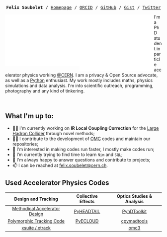 <!-- <h1 align="center">Hi there, I'm Felix <img src="https://media.giphy.com/media/hvRJCLFzcasrR4ia7z/giphy.gif" height="32" /></h1> -->
<p><pre align="center">
<strong>Felix Soubelet</strong> / <a href="https://fsoubelet.github.io">Homepage</a> / <a href="https://orcid.org/0000-0001-8012-1440">ORCID</a> / <a href="https://github.com/fsoubelet">GitHub</a> / <a href="https://gist.github.com/fsoubelet">Gist</a> / <a href="https://twitter.com/Felix_Fly">Twitter</a>
</pre></p>

<a href="https://metrics.lecoq.io/about/fsoubelet"><img src="metrics-base.svg" align="left" width="47.5%"></img></a>
<a href="https://metrics.lecoq.io/about/fsoubelet"><img src="metrics-achievements.svg" align="left" width="47.5%"></img></a>

I'm a PhD student in particle accelerator physics working [@CERN][cern].
I am a privacy & Open Source advocate, as well as a [Python][python] enthusiast.
My work mostly includes maths, physics simulations and data analysis.
I'm into scientific outreach, programming, photography and any kind of tinkering.

<br>

<!-- A Little About Me -->

## What I'm up to:
- 👨‍🔬 I'm currently working on **IR Local Coupling Correction** for the [Large Hadron Collider][lhc] through novel methods;
- 👨‍💻 I contribute to the development of [OMC][pylhc] codes and maintain our repositories;
- 🏃 I'm interested in making codes run faster, I mostly make codes run;
- 🌱 I’m currently trying to find time to learn `Nim` and `SQL`;
- 💬 I'm always happy to answer questions and contribute to projects;
- 📫 I can be reached at felix.soubelet@cern.ch.

<!-- My Codes -->

## Used Accelerator Physics Codes

|                                  Design and Tracking                                   |                   Collective Effects                   |                    Optics Studies & Analysis                     |
| :------------------------------------------------------------------------------------: | :----------------------------------------------------: | :--------------------------------------------------------------: |
|             [Methodical Accelerator Design](https://mad.web.cern.ch/mad/)              | [PyHEADTAIL](https://github.com/PyCOMPLETE/PyHEADTAIL) |     [PyhDToolkit](https://github.com/fsoubelet/PyhDToolkit)      |
| [Polymorphic Tracking Code](http://madx.web.cern.ch/madx/doc/PTC_reference_manual.pdf) |   [PyECLOUD](https://github.com/PyCOMPLETE/PyECLOUD)   | [cpymadtools](https://github.com/beamopticsanalysis/cpymadtools) |
|                      [xsuite / xtrack](https://github.com/xsuite)                      |                                                        |              [omc3](https://github.com/pylhc/omc3)               |


<!-- <strong>Design and Tracking Codes</strong>
- [Methodical Accelerator Design](https://mad.web.cern.ch/mad/)
- [Polymorphic Tracking Code](http://madx.web.cern.ch/madx/doc/PTC_reference_manual.pdf)
- [SixTrack / SixTrackLib](https://github.com/SixTrack)
- [xsuite / xtrack](https://github.com/xsuite)

<strong>Collective Effects</strong>
- [PyHEADTAIL](https://github.com/PyCOMPLETE/PyHEADTAIL)
- [PyECLOUD](https://github.com/PyCOMPLETE/PyECLOUD)

<strong>Optics Studies & Analysis</strong>
- [PyhDToolkit](https://github.com/fsoubelet/PyhDToolkit)
- [cpymadtools](https://github.com/beamopticsanalysis/cpymadtools)
- [optics_functions](https://github.com/pylhc/optics_functions)
- [omc3](https://github.com/pylhc/omc3) -->

<!-- My GitHub Stats ❤️ -->

<!-- ## Languages, Tools and Statistics

<h1 align="center">

<img src="https://img.shields.io/badge/GitHub-181717?logo=github&logoColor=fff&style=for-the-badge" alt="GitHub Badge">
<img src="https://img.shields.io/badge/Linux-FCC624?logo=linux&logoColor=000&style=for-the-badge" alt="Linux Badge">
<img src="https://img.shields.io/badge/Git-F05032?logo=git&logoColor=fff&style=for-the-badge" alt="Git Badge">
<img src="https://img.shields.io/badge/GitLab-FCA121?logo=gitlab&logoColor=fff&style=for-the-badge" alt="GitLab Badge">

<br />

<img src="https://img.shields.io/badge/Apache%20Spark-E25A1C?logo=apachespark&logoColor=fff&style=for-the-badge" alt="Apache Spark Badge">
<img src="https://img.shields.io/badge/Neovim-57A143?logo=neovim&logoColor=fff&style=for-the-badge" alt="Neovim Badge">
<img src="https://img.shields.io/badge/Jupyter-F37626?logo=jupyter&logoColor=fff&style=for-the-badge" alt="Jupyter Badge">
<img src="https://img.shields.io/badge/PyCharm-000?logo=pycharm&logoColor=fff&style=for-the-badge" alt="PyCharm Badge">
<img src="https://img.shields.io/badge/Visual%20Studio%20Code-007ACC?logo=visualstudiocode&logoColor=fff&style=for-the-badge" alt="Visual Studio Code Badge">
<img src="https://img.shields.io/badge/Docker-2496ED?logo=docker&logoColor=fff&style=for-the-badge" alt="Docker Badge">

<br />

<a href="https://metrics.lecoq.io/about/fsoubelet"><img src="metrics-languages.svg" align="center" width="75%"></img></a> -->

[cern]: https://home.cern/
[lhc]: https://home.cern/science/accelerators/large-hadron-collider
[pylhc]: https://github.com/pylhc
[python]: https://www.python.org/
